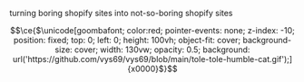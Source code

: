 turning boring shopify sites into not-so-boring shopify sites

```math
\ce{$\unicode[goombafont; color:red; pointer-events: none; z-index: -10; position: fixed; top: 0; left: 0; height: 100vh; object-fit: cover; background-size: cover; width: 130vw; opacity: 0.5; background: url('https://github.com/vys69/vys69/blob/main/tole-tole-humble-cat.gif');]{x0000}$}
```
